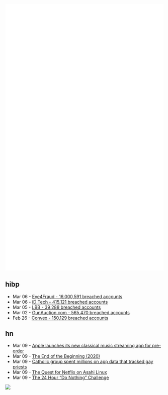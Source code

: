 ![Metrics](https://raw.githubusercontent.com/phixion/phixion/master/metrics.svg)

## hibp

<!--
for https://github.com/phixion/phixion/blob/main/.github/workflows/feeds.yml
-->
<!--START_SECTION:haveibeenpwnd-->
- Mar 06 - [Eye4Fraud - 16,000,591 breached accounts](https://haveibeenpwned.com/PwnedWebsites#Eye4Fraud)
- Mar 06 - [iD Tech - 415,121 breached accounts](https://haveibeenpwned.com/PwnedWebsites#iDTech)
- Mar 05 - [LBB - 39,288 breached accounts](https://haveibeenpwned.com/PwnedWebsites#LBB)
- Mar 02 - [GunAuction.com - 565,470 breached accounts](https://haveibeenpwned.com/PwnedWebsites#GunAuction)
- Feb 26 - [Convex - 150,129 breached accounts](https://haveibeenpwned.com/PwnedWebsites#Convex)
<!--END_SECTION:haveibeenpwnd-->

## hn

<!--
for https://github.com/phixion/phixion/blob/main/.github/workflows/feeds.yml
-->
<!--START_SECTION:hn-->
- Mar 09 - [Apple launches its new classical music streaming app for pre-order](https://techcrunch.com/2023/03/09/apple-launches-its-new-classical-music-streaming-app-for-pre-order/)
- Mar 09 - [The End of the Beginning (2020)](https://stratechery.com/2020/the-end-of-the-beginning/)
- Mar 09 - [Catholic group spent millions on app data that tracked gay priests](https://www.washingtonpost.com/dc-md-va/2023/03/09/catholics-gay-priests-grindr-data-bishops/)
- Mar 09 - [The Quest for Netflix on Asahi Linux](https://www.da.vidbuchanan.co.uk/blog/netflix-on-asahi.html)
- Mar 09 - [The 24 Hour “Do Nothing” Challenge](https://mattlakeman.org/2020/12/08/the-24-hour-do-nothing-challenge/)
<!--END_SECTION:hn-->

<!--
for https://yhype.me
-->
![](https://hit.yhype.me/github/profile?user_id=13013670)
